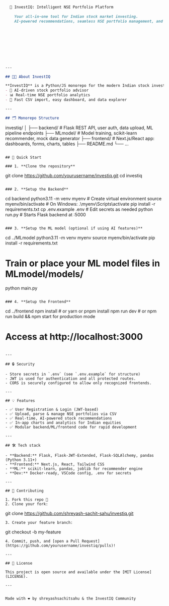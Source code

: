 
```markdown

  🚀 InvestIQ: Intelligent NSE Portfolio Platform
  
    Your all-in-one tool for Indian stock market investing.
    AI-powered recommendations, seamless NSE portfolio management, and interactive dashboards for modern investors.
  
  
  
  
  
  
  


---

## 🧑‍💻 About InvestIQ

**InvestIQ** is a Python/JS monorepo for the modern Indian stock investor:
- 🧠 AI-driven stock portfolio advisor
- 📊 Real-time NSE portfolio analytics
- 📁 Fast CSV import, easy dashboard, and data explorer

---

## 🗂️ Monorepo Structure

```
investiq/
│
├── backend/      # Flask REST API, user auth, data upload, ML pipeline endpoints
├── MLmodel/      # Model training, scikit-learn recommender, mock data generator
├── frontend/     # Next.js/React app: dashboards, forms, charts, tables
├── README.md
└── ...
```

## 🚀 Quick Start

### 1. **Clone the repository**

```
git clone https://github.com/yourusername/investiq.git
cd investiq
```

### 2. **Setup the Backend**

```
cd backend
python3.11 -m venv myenv                # Create virtual environment
source myenv/bin/activate               # On Windows: .\myenv\Scripts\activate
pip install -r requirements.txt
cp .env.example .env                    # Edit secrets as needed
python run.py                           # Starts Flask backend at :5000
```

### 3. **Setup the ML model (optional if using AI features)**

```
cd ../MLmodel
python3.11 -m venv myenv
source myenv/bin/activate
pip install -r requirements.txt
# Train or place your ML model files in MLmodel/models/
python main.py
```

### 4. **Setup the Frontend**

```
cd ../frontend
npm install              # or yarn or pnpm install
npm run dev              # or npm run build && npm start for production mode
# Access at http://localhost:3000
```

---

## 🔒 Security

- Store secrets in `.env` (see `.env.example` for structure)
- JWT is used for authentication and all protected routes.
- CORS is securely configured to allow only recognized frontends.

---

## 💡 Features

- ✅ User Registration & Login (JWT-based)
- ✅ Upload, parse & manage NSE portfolios via CSV
- ✅ Real-time, AI-powered stock recommendations
- ✅ In-app charts and analytics for Indian equities
- ✅ Modular backend/ML/frontend code for rapid development

---

## 🛠 Tech stack

- **Backend:** Flask, Flask-JWT-Extended, Flask-SQLAlchemy, pandas (Python 3.11+)
- **Frontend:** Next.js, React, Tailwind CSS
- **ML:** scikit-learn, pandas, joblib for recommender engine
- **Dev:** Docker-ready, VSCode config, .env for secrets

---

## 🤝 Contributing

1. Fork this repo 🍴
2. Clone your fork:
   ```
   git clone https://github.com/shreyash-sachit-sahu/investiq.git
   ```
3. Create your feature branch:
   ```
   git checkout -b my-feature
   ```
4. Commit, push, and [open a Pull Request](https://github.com/yourusername/investiq/pulls)!

---

## 📄 License

This project is open source and available under the [MIT License](LICENSE).

---


  Made with ❤️ by shreyashsachitsahu & the InvestIQ Community

```
